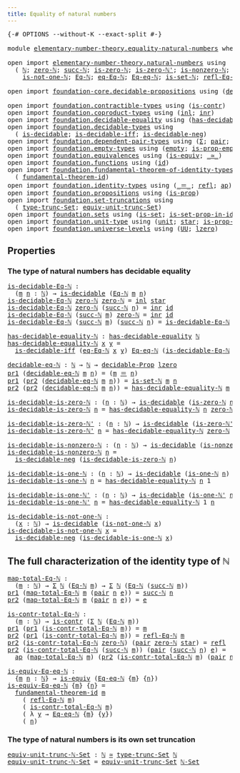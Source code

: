 ```yaml
---
title: Equality of natural numbers
---
```


<pre class="Agda"><a id="53" class="Symbol">{-#</a> <a id="57" class="Keyword">OPTIONS</a> <a id="65" class="Pragma">--without-K</a> <a id="77" class="Pragma">--exact-split</a> <a id="91" class="Symbol">#-}</a>

<a id="96" class="Keyword">module</a> <a id="103" href="elementary-number-theory.equality-natural-numbers.html" class="Module">elementary-number-theory.equality-natural-numbers</a> <a id="153" class="Keyword">where</a>

<a id="160" class="Keyword">open</a> <a id="165" class="Keyword">import</a> <a id="172" href="elementary-number-theory.natural-numbers.html" class="Module">elementary-number-theory.natural-numbers</a> <a id="213" class="Keyword">using</a>
  <a id="221" class="Symbol">(</a> <a id="223" href="elementary-number-theory.natural-numbers.html#1530" class="Datatype">ℕ</a><a id="224" class="Symbol">;</a> <a id="226" href="elementary-number-theory.natural-numbers.html#1551" class="InductiveConstructor">zero-ℕ</a><a id="232" class="Symbol">;</a> <a id="234" href="elementary-number-theory.natural-numbers.html#1564" class="InductiveConstructor">succ-ℕ</a><a id="240" class="Symbol">;</a> <a id="242" href="elementary-number-theory.natural-numbers.html#1828" class="Function">is-zero-ℕ</a><a id="251" class="Symbol">;</a> <a id="253" href="elementary-number-theory.natural-numbers.html#1881" class="Function">is-zero-ℕ&#39;</a><a id="263" class="Symbol">;</a> <a id="265" href="elementary-number-theory.natural-numbers.html#2011" class="Function">is-nonzero-ℕ</a><a id="277" class="Symbol">;</a> <a id="279" href="elementary-number-theory.natural-numbers.html#2073" class="Function">is-one-ℕ</a><a id="287" class="Symbol">;</a> <a id="289" href="elementary-number-theory.natural-numbers.html#2119" class="Function">is-one-ℕ&#39;</a><a id="298" class="Symbol">;</a>
    <a id="304" href="elementary-number-theory.natural-numbers.html#2167" class="Function">is-not-one-ℕ</a><a id="316" class="Symbol">;</a> <a id="318" href="elementary-number-theory.natural-numbers.html#3651" class="Function">Eq-ℕ</a><a id="322" class="Symbol">;</a> <a id="324" href="elementary-number-theory.natural-numbers.html#4229" class="Function">eq-Eq-ℕ</a><a id="331" class="Symbol">;</a> <a id="333" href="elementary-number-theory.natural-numbers.html#4153" class="Function">Eq-eq-ℕ</a><a id="340" class="Symbol">;</a> <a id="342" href="elementary-number-theory.natural-numbers.html#4371" class="Function">is-set-ℕ</a><a id="350" class="Symbol">;</a> <a id="352" href="elementary-number-theory.natural-numbers.html#4062" class="Function">refl-Eq-ℕ</a><a id="361" class="Symbol">;</a> <a id="363" href="elementary-number-theory.natural-numbers.html#4487" class="Function">ℕ-Set</a><a id="368" class="Symbol">)</a>

<a id="371" class="Keyword">open</a> <a id="376" class="Keyword">import</a> <a id="383" href="foundation-core.decidable-propositions.html" class="Module">foundation-core.decidable-propositions</a> <a id="422" class="Keyword">using</a> <a id="428" class="Symbol">(</a><a id="429" href="foundation-core.decidable-propositions.html#646" class="Function">decidable-Prop</a><a id="443" class="Symbol">)</a>

<a id="446" class="Keyword">open</a> <a id="451" class="Keyword">import</a> <a id="458" href="foundation.contractible-types.html" class="Module">foundation.contractible-types</a> <a id="488" class="Keyword">using</a> <a id="494" class="Symbol">(</a><a id="495" href="foundation-core.contractible-types.html#1006" class="Function">is-contr</a><a id="503" class="Symbol">)</a>
<a id="505" class="Keyword">open</a> <a id="510" class="Keyword">import</a> <a id="517" href="foundation.coproduct-types.html" class="Module">foundation.coproduct-types</a> <a id="544" class="Keyword">using</a> <a id="550" class="Symbol">(</a><a id="551" href="foundation.coproduct-types.html#1253" class="InductiveConstructor">inl</a><a id="554" class="Symbol">;</a> <a id="556" href="foundation.coproduct-types.html#1276" class="InductiveConstructor">inr</a><a id="559" class="Symbol">)</a>
<a id="561" class="Keyword">open</a> <a id="566" class="Keyword">import</a> <a id="573" href="foundation.decidable-equality.html" class="Module">foundation.decidable-equality</a> <a id="603" class="Keyword">using</a> <a id="609" class="Symbol">(</a><a id="610" href="foundation.decidable-equality.html#1799" class="Function">has-decidable-equality</a><a id="632" class="Symbol">)</a>
<a id="634" class="Keyword">open</a> <a id="639" class="Keyword">import</a> <a id="646" href="foundation.decidable-types.html" class="Module">foundation.decidable-types</a> <a id="673" class="Keyword">using</a>
  <a id="681" class="Symbol">(</a> <a id="683" href="foundation.decidable-types.html#1918" class="Function">is-decidable</a><a id="695" class="Symbol">;</a> <a id="697" href="foundation.decidable-types.html#5063" class="Function">is-decidable-iff</a><a id="713" class="Symbol">;</a> <a id="715" href="foundation.decidable-types.html#4753" class="Function">is-decidable-neg</a><a id="731" class="Symbol">)</a>
<a id="733" class="Keyword">open</a> <a id="738" class="Keyword">import</a> <a id="745" href="foundation.dependent-pair-types.html" class="Module">foundation.dependent-pair-types</a> <a id="777" class="Keyword">using</a> <a id="783" class="Symbol">(</a><a id="784" href="foundation-core.dependent-pair-types.html#515" class="Record">Σ</a><a id="785" class="Symbol">;</a> <a id="787" href="foundation-core.dependent-pair-types.html#588" class="InductiveConstructor">pair</a><a id="791" class="Symbol">;</a> <a id="793" href="foundation-core.dependent-pair-types.html#605" class="Field">pr1</a><a id="796" class="Symbol">;</a> <a id="798" href="foundation-core.dependent-pair-types.html#617" class="Field">pr2</a><a id="801" class="Symbol">)</a>
<a id="803" class="Keyword">open</a> <a id="808" class="Keyword">import</a> <a id="815" href="foundation.empty-types.html" class="Module">foundation.empty-types</a> <a id="838" class="Keyword">using</a> <a id="844" class="Symbol">(</a><a id="845" href="foundation-core.empty-types.html#1057" class="Datatype">empty</a><a id="850" class="Symbol">;</a> <a id="852" href="foundation-core.empty-types.html#2377" class="Function">is-prop-empty</a><a id="865" class="Symbol">)</a>
<a id="867" class="Keyword">open</a> <a id="872" class="Keyword">import</a> <a id="879" href="foundation.equivalences.html" class="Module">foundation.equivalences</a> <a id="903" class="Keyword">using</a> <a id="909" class="Symbol">(</a><a id="910" href="foundation-core.equivalences.html#1556" class="Function">is-equiv</a><a id="918" class="Symbol">;</a> <a id="920" href="foundation-core.equivalences.html#1621" class="Function Operator">_≃_</a><a id="923" class="Symbol">)</a>
<a id="925" class="Keyword">open</a> <a id="930" class="Keyword">import</a> <a id="937" href="foundation.functions.html" class="Module">foundation.functions</a> <a id="958" class="Keyword">using</a> <a id="964" class="Symbol">(</a><a id="965" href="foundation-core.functions.html#322" class="Function">id</a><a id="967" class="Symbol">)</a>
<a id="969" class="Keyword">open</a> <a id="974" class="Keyword">import</a> <a id="981" href="foundation.fundamental-theorem-of-identity-types.html" class="Module">foundation.fundamental-theorem-of-identity-types</a> <a id="1030" class="Keyword">using</a>
  <a id="1038" class="Symbol">(</a> <a id="1040" href="foundation-core.fundamental-theorem-of-identity-types.html#1904" class="Function">fundamental-theorem-id</a><a id="1062" class="Symbol">)</a>
<a id="1064" class="Keyword">open</a> <a id="1069" class="Keyword">import</a> <a id="1076" href="foundation.identity-types.html" class="Module">foundation.identity-types</a> <a id="1102" class="Keyword">using</a> <a id="1108" class="Symbol">(</a><a id="1109" href="foundation-core.identity-types.html#1865" class="Function Operator">_＝_</a><a id="1112" class="Symbol">;</a> <a id="1114" href="foundation-core.identity-types.html#1820" class="InductiveConstructor">refl</a><a id="1118" class="Symbol">;</a> <a id="1120" href="foundation-core.identity-types.html#4003" class="Function">ap</a><a id="1122" class="Symbol">)</a>
<a id="1124" class="Keyword">open</a> <a id="1129" class="Keyword">import</a> <a id="1136" href="foundation.propositions.html" class="Module">foundation.propositions</a> <a id="1160" class="Keyword">using</a> <a id="1166" class="Symbol">(</a><a id="1167" href="foundation-core.propositions.html#1309" class="Function">is-prop</a><a id="1174" class="Symbol">)</a>
<a id="1176" class="Keyword">open</a> <a id="1181" class="Keyword">import</a> <a id="1188" href="foundation.set-truncations.html" class="Module">foundation.set-truncations</a> <a id="1215" class="Keyword">using</a>
  <a id="1223" class="Symbol">(</a> <a id="1225" href="foundation.set-truncations.html#4001" class="Function">type-trunc-Set</a><a id="1239" class="Symbol">;</a> <a id="1241" href="foundation.set-truncations.html#14521" class="Function">equiv-unit-trunc-Set</a><a id="1261" class="Symbol">)</a>
<a id="1263" class="Keyword">open</a> <a id="1268" class="Keyword">import</a> <a id="1275" href="foundation.sets.html" class="Module">foundation.sets</a> <a id="1291" class="Keyword">using</a> <a id="1297" class="Symbol">(</a><a id="1298" href="foundation-core.sets.html#1113" class="Function">is-set</a><a id="1304" class="Symbol">;</a> <a id="1306" href="foundation-core.sets.html#2789" class="Function">is-set-prop-in-id</a><a id="1323" class="Symbol">;</a> <a id="1325" href="foundation-core.sets.html#1190" class="Function">UU-Set</a><a id="1331" class="Symbol">)</a>
<a id="1333" class="Keyword">open</a> <a id="1338" class="Keyword">import</a> <a id="1345" href="foundation.unit-type.html" class="Module">foundation.unit-type</a> <a id="1366" class="Keyword">using</a> <a id="1372" class="Symbol">(</a><a id="1373" href="foundation.unit-type.html#1084" class="Datatype">unit</a><a id="1377" class="Symbol">;</a> <a id="1379" href="foundation.unit-type.html#1108" class="InductiveConstructor">star</a><a id="1383" class="Symbol">;</a> <a id="1385" href="foundation.unit-type.html#2898" class="Function">is-prop-unit</a><a id="1397" class="Symbol">)</a>
<a id="1399" class="Keyword">open</a> <a id="1404" class="Keyword">import</a> <a id="1411" href="foundation.universe-levels.html" class="Module">foundation.universe-levels</a> <a id="1438" class="Keyword">using</a> <a id="1444" class="Symbol">(</a><a id="1445" href="foundation-core.universe-levels.html#235" class="Primitive">UU</a><a id="1447" class="Symbol">;</a> <a id="1449" href="Agda.Primitive.html#764" class="Primitive">lzero</a><a id="1454" class="Symbol">)</a>
</pre>
## Properties

### The type of natural numbers has decidable equality

<pre class="Agda"><a id="is-decidable-Eq-ℕ"></a><a id="1540" href="elementary-number-theory.equality-natural-numbers.html#1540" class="Function">is-decidable-Eq-ℕ</a> <a id="1558" class="Symbol">:</a>
  <a id="1562" class="Symbol">(</a><a id="1563" href="elementary-number-theory.equality-natural-numbers.html#1563" class="Bound">m</a> <a id="1565" href="elementary-number-theory.equality-natural-numbers.html#1565" class="Bound">n</a> <a id="1567" class="Symbol">:</a> <a id="1569" href="elementary-number-theory.natural-numbers.html#1530" class="Datatype">ℕ</a><a id="1570" class="Symbol">)</a> <a id="1572" class="Symbol">→</a> <a id="1574" href="foundation.decidable-types.html#1918" class="Function">is-decidable</a> <a id="1587" class="Symbol">(</a><a id="1588" href="elementary-number-theory.natural-numbers.html#3651" class="Function">Eq-ℕ</a> <a id="1593" href="elementary-number-theory.equality-natural-numbers.html#1563" class="Bound">m</a> <a id="1595" href="elementary-number-theory.equality-natural-numbers.html#1565" class="Bound">n</a><a id="1596" class="Symbol">)</a>
<a id="1598" href="elementary-number-theory.equality-natural-numbers.html#1540" class="Function">is-decidable-Eq-ℕ</a> <a id="1616" href="elementary-number-theory.natural-numbers.html#1551" class="InductiveConstructor">zero-ℕ</a> <a id="1623" href="elementary-number-theory.natural-numbers.html#1551" class="InductiveConstructor">zero-ℕ</a> <a id="1630" class="Symbol">=</a> <a id="1632" href="foundation.coproduct-types.html#1253" class="InductiveConstructor">inl</a> <a id="1636" href="foundation.unit-type.html#1108" class="InductiveConstructor">star</a>
<a id="1641" href="elementary-number-theory.equality-natural-numbers.html#1540" class="Function">is-decidable-Eq-ℕ</a> <a id="1659" href="elementary-number-theory.natural-numbers.html#1551" class="InductiveConstructor">zero-ℕ</a> <a id="1666" class="Symbol">(</a><a id="1667" href="elementary-number-theory.natural-numbers.html#1564" class="InductiveConstructor">succ-ℕ</a> <a id="1674" href="elementary-number-theory.equality-natural-numbers.html#1674" class="Bound">n</a><a id="1675" class="Symbol">)</a> <a id="1677" class="Symbol">=</a> <a id="1679" href="foundation.coproduct-types.html#1276" class="InductiveConstructor">inr</a> <a id="1683" href="foundation-core.functions.html#322" class="Function">id</a>
<a id="1686" href="elementary-number-theory.equality-natural-numbers.html#1540" class="Function">is-decidable-Eq-ℕ</a> <a id="1704" class="Symbol">(</a><a id="1705" href="elementary-number-theory.natural-numbers.html#1564" class="InductiveConstructor">succ-ℕ</a> <a id="1712" href="elementary-number-theory.equality-natural-numbers.html#1712" class="Bound">m</a><a id="1713" class="Symbol">)</a> <a id="1715" href="elementary-number-theory.natural-numbers.html#1551" class="InductiveConstructor">zero-ℕ</a> <a id="1722" class="Symbol">=</a> <a id="1724" href="foundation.coproduct-types.html#1276" class="InductiveConstructor">inr</a> <a id="1728" href="foundation-core.functions.html#322" class="Function">id</a>
<a id="1731" href="elementary-number-theory.equality-natural-numbers.html#1540" class="Function">is-decidable-Eq-ℕ</a> <a id="1749" class="Symbol">(</a><a id="1750" href="elementary-number-theory.natural-numbers.html#1564" class="InductiveConstructor">succ-ℕ</a> <a id="1757" href="elementary-number-theory.equality-natural-numbers.html#1757" class="Bound">m</a><a id="1758" class="Symbol">)</a> <a id="1760" class="Symbol">(</a><a id="1761" href="elementary-number-theory.natural-numbers.html#1564" class="InductiveConstructor">succ-ℕ</a> <a id="1768" href="elementary-number-theory.equality-natural-numbers.html#1768" class="Bound">n</a><a id="1769" class="Symbol">)</a> <a id="1771" class="Symbol">=</a> <a id="1773" href="elementary-number-theory.equality-natural-numbers.html#1540" class="Function">is-decidable-Eq-ℕ</a> <a id="1791" href="elementary-number-theory.equality-natural-numbers.html#1757" class="Bound">m</a> <a id="1793" href="elementary-number-theory.equality-natural-numbers.html#1768" class="Bound">n</a>

<a id="has-decidable-equality-ℕ"></a><a id="1796" href="elementary-number-theory.equality-natural-numbers.html#1796" class="Function">has-decidable-equality-ℕ</a> <a id="1821" class="Symbol">:</a> <a id="1823" href="foundation.decidable-equality.html#1799" class="Function">has-decidable-equality</a> <a id="1846" href="elementary-number-theory.natural-numbers.html#1530" class="Datatype">ℕ</a>
<a id="1848" href="elementary-number-theory.equality-natural-numbers.html#1796" class="Function">has-decidable-equality-ℕ</a> <a id="1873" href="elementary-number-theory.equality-natural-numbers.html#1873" class="Bound">x</a> <a id="1875" href="elementary-number-theory.equality-natural-numbers.html#1875" class="Bound">y</a> <a id="1877" class="Symbol">=</a>
  <a id="1881" href="foundation.decidable-types.html#5063" class="Function">is-decidable-iff</a> <a id="1898" class="Symbol">(</a><a id="1899" href="elementary-number-theory.natural-numbers.html#4229" class="Function">eq-Eq-ℕ</a> <a id="1907" href="elementary-number-theory.equality-natural-numbers.html#1873" class="Bound">x</a> <a id="1909" href="elementary-number-theory.equality-natural-numbers.html#1875" class="Bound">y</a><a id="1910" class="Symbol">)</a> <a id="1912" href="elementary-number-theory.natural-numbers.html#4153" class="Function">Eq-eq-ℕ</a> <a id="1920" class="Symbol">(</a><a id="1921" href="elementary-number-theory.equality-natural-numbers.html#1540" class="Function">is-decidable-Eq-ℕ</a> <a id="1939" href="elementary-number-theory.equality-natural-numbers.html#1873" class="Bound">x</a> <a id="1941" href="elementary-number-theory.equality-natural-numbers.html#1875" class="Bound">y</a><a id="1942" class="Symbol">)</a>

<a id="decidable-eq-ℕ"></a><a id="1945" href="elementary-number-theory.equality-natural-numbers.html#1945" class="Function">decidable-eq-ℕ</a> <a id="1960" class="Symbol">:</a> <a id="1962" href="elementary-number-theory.natural-numbers.html#1530" class="Datatype">ℕ</a> <a id="1964" class="Symbol">→</a> <a id="1966" href="elementary-number-theory.natural-numbers.html#1530" class="Datatype">ℕ</a> <a id="1968" class="Symbol">→</a> <a id="1970" href="foundation-core.decidable-propositions.html#646" class="Function">decidable-Prop</a> <a id="1985" href="Agda.Primitive.html#764" class="Primitive">lzero</a>
<a id="1991" href="foundation-core.dependent-pair-types.html#605" class="Field">pr1</a> <a id="1995" class="Symbol">(</a><a id="1996" href="elementary-number-theory.equality-natural-numbers.html#1945" class="Function">decidable-eq-ℕ</a> <a id="2011" href="elementary-number-theory.equality-natural-numbers.html#2011" class="Bound">m</a> <a id="2013" href="elementary-number-theory.equality-natural-numbers.html#2013" class="Bound">n</a><a id="2014" class="Symbol">)</a> <a id="2016" class="Symbol">=</a> <a id="2018" class="Symbol">(</a><a id="2019" href="elementary-number-theory.equality-natural-numbers.html#2011" class="Bound">m</a> <a id="2021" href="foundation-core.identity-types.html#1865" class="Function Operator">＝</a> <a id="2023" href="elementary-number-theory.equality-natural-numbers.html#2013" class="Bound">n</a><a id="2024" class="Symbol">)</a>
<a id="2026" href="foundation-core.dependent-pair-types.html#605" class="Field">pr1</a> <a id="2030" class="Symbol">(</a><a id="2031" href="foundation-core.dependent-pair-types.html#617" class="Field">pr2</a> <a id="2035" class="Symbol">(</a><a id="2036" href="elementary-number-theory.equality-natural-numbers.html#1945" class="Function">decidable-eq-ℕ</a> <a id="2051" href="elementary-number-theory.equality-natural-numbers.html#2051" class="Bound">m</a> <a id="2053" href="elementary-number-theory.equality-natural-numbers.html#2053" class="Bound">n</a><a id="2054" class="Symbol">))</a> <a id="2057" class="Symbol">=</a> <a id="2059" href="elementary-number-theory.natural-numbers.html#4371" class="Function">is-set-ℕ</a> <a id="2068" href="elementary-number-theory.equality-natural-numbers.html#2051" class="Bound">m</a> <a id="2070" href="elementary-number-theory.equality-natural-numbers.html#2053" class="Bound">n</a>
<a id="2072" href="foundation-core.dependent-pair-types.html#617" class="Field">pr2</a> <a id="2076" class="Symbol">(</a><a id="2077" href="foundation-core.dependent-pair-types.html#617" class="Field">pr2</a> <a id="2081" class="Symbol">(</a><a id="2082" href="elementary-number-theory.equality-natural-numbers.html#1945" class="Function">decidable-eq-ℕ</a> <a id="2097" href="elementary-number-theory.equality-natural-numbers.html#2097" class="Bound">m</a> <a id="2099" href="elementary-number-theory.equality-natural-numbers.html#2099" class="Bound">n</a><a id="2100" class="Symbol">))</a> <a id="2103" class="Symbol">=</a> <a id="2105" href="elementary-number-theory.equality-natural-numbers.html#1796" class="Function">has-decidable-equality-ℕ</a> <a id="2130" href="elementary-number-theory.equality-natural-numbers.html#2097" class="Bound">m</a> <a id="2132" href="elementary-number-theory.equality-natural-numbers.html#2099" class="Bound">n</a>

<a id="is-decidable-is-zero-ℕ"></a><a id="2135" href="elementary-number-theory.equality-natural-numbers.html#2135" class="Function">is-decidable-is-zero-ℕ</a> <a id="2158" class="Symbol">:</a> <a id="2160" class="Symbol">(</a><a id="2161" href="elementary-number-theory.equality-natural-numbers.html#2161" class="Bound">n</a> <a id="2163" class="Symbol">:</a> <a id="2165" href="elementary-number-theory.natural-numbers.html#1530" class="Datatype">ℕ</a><a id="2166" class="Symbol">)</a> <a id="2168" class="Symbol">→</a> <a id="2170" href="foundation.decidable-types.html#1918" class="Function">is-decidable</a> <a id="2183" class="Symbol">(</a><a id="2184" href="elementary-number-theory.natural-numbers.html#1828" class="Function">is-zero-ℕ</a> <a id="2194" href="elementary-number-theory.equality-natural-numbers.html#2161" class="Bound">n</a><a id="2195" class="Symbol">)</a>
<a id="2197" href="elementary-number-theory.equality-natural-numbers.html#2135" class="Function">is-decidable-is-zero-ℕ</a> <a id="2220" href="elementary-number-theory.equality-natural-numbers.html#2220" class="Bound">n</a> <a id="2222" class="Symbol">=</a> <a id="2224" href="elementary-number-theory.equality-natural-numbers.html#1796" class="Function">has-decidable-equality-ℕ</a> <a id="2249" href="elementary-number-theory.equality-natural-numbers.html#2220" class="Bound">n</a> <a id="2251" href="elementary-number-theory.natural-numbers.html#1551" class="InductiveConstructor">zero-ℕ</a>

<a id="is-decidable-is-zero-ℕ&#39;"></a><a id="2259" href="elementary-number-theory.equality-natural-numbers.html#2259" class="Function">is-decidable-is-zero-ℕ&#39;</a> <a id="2283" class="Symbol">:</a> <a id="2285" class="Symbol">(</a><a id="2286" href="elementary-number-theory.equality-natural-numbers.html#2286" class="Bound">n</a> <a id="2288" class="Symbol">:</a> <a id="2290" href="elementary-number-theory.natural-numbers.html#1530" class="Datatype">ℕ</a><a id="2291" class="Symbol">)</a> <a id="2293" class="Symbol">→</a> <a id="2295" href="foundation.decidable-types.html#1918" class="Function">is-decidable</a> <a id="2308" class="Symbol">(</a><a id="2309" href="elementary-number-theory.natural-numbers.html#1881" class="Function">is-zero-ℕ&#39;</a> <a id="2320" href="elementary-number-theory.equality-natural-numbers.html#2286" class="Bound">n</a><a id="2321" class="Symbol">)</a>
<a id="2323" href="elementary-number-theory.equality-natural-numbers.html#2259" class="Function">is-decidable-is-zero-ℕ&#39;</a> <a id="2347" href="elementary-number-theory.equality-natural-numbers.html#2347" class="Bound">n</a> <a id="2349" class="Symbol">=</a> <a id="2351" href="elementary-number-theory.equality-natural-numbers.html#1796" class="Function">has-decidable-equality-ℕ</a> <a id="2376" href="elementary-number-theory.natural-numbers.html#1551" class="InductiveConstructor">zero-ℕ</a> <a id="2383" href="elementary-number-theory.equality-natural-numbers.html#2347" class="Bound">n</a>

<a id="is-decidable-is-nonzero-ℕ"></a><a id="2386" href="elementary-number-theory.equality-natural-numbers.html#2386" class="Function">is-decidable-is-nonzero-ℕ</a> <a id="2412" class="Symbol">:</a> <a id="2414" class="Symbol">(</a><a id="2415" href="elementary-number-theory.equality-natural-numbers.html#2415" class="Bound">n</a> <a id="2417" class="Symbol">:</a> <a id="2419" href="elementary-number-theory.natural-numbers.html#1530" class="Datatype">ℕ</a><a id="2420" class="Symbol">)</a> <a id="2422" class="Symbol">→</a> <a id="2424" href="foundation.decidable-types.html#1918" class="Function">is-decidable</a> <a id="2437" class="Symbol">(</a><a id="2438" href="elementary-number-theory.natural-numbers.html#2011" class="Function">is-nonzero-ℕ</a> <a id="2451" href="elementary-number-theory.equality-natural-numbers.html#2415" class="Bound">n</a><a id="2452" class="Symbol">)</a>
<a id="2454" href="elementary-number-theory.equality-natural-numbers.html#2386" class="Function">is-decidable-is-nonzero-ℕ</a> <a id="2480" href="elementary-number-theory.equality-natural-numbers.html#2480" class="Bound">n</a> <a id="2482" class="Symbol">=</a>
  <a id="2486" href="foundation.decidable-types.html#4753" class="Function">is-decidable-neg</a> <a id="2503" class="Symbol">(</a><a id="2504" href="elementary-number-theory.equality-natural-numbers.html#2135" class="Function">is-decidable-is-zero-ℕ</a> <a id="2527" href="elementary-number-theory.equality-natural-numbers.html#2480" class="Bound">n</a><a id="2528" class="Symbol">)</a>

<a id="is-decidable-is-one-ℕ"></a><a id="2531" href="elementary-number-theory.equality-natural-numbers.html#2531" class="Function">is-decidable-is-one-ℕ</a> <a id="2553" class="Symbol">:</a> <a id="2555" class="Symbol">(</a><a id="2556" href="elementary-number-theory.equality-natural-numbers.html#2556" class="Bound">n</a> <a id="2558" class="Symbol">:</a> <a id="2560" href="elementary-number-theory.natural-numbers.html#1530" class="Datatype">ℕ</a><a id="2561" class="Symbol">)</a> <a id="2563" class="Symbol">→</a> <a id="2565" href="foundation.decidable-types.html#1918" class="Function">is-decidable</a> <a id="2578" class="Symbol">(</a><a id="2579" href="elementary-number-theory.natural-numbers.html#2073" class="Function">is-one-ℕ</a> <a id="2588" href="elementary-number-theory.equality-natural-numbers.html#2556" class="Bound">n</a><a id="2589" class="Symbol">)</a>
<a id="2591" href="elementary-number-theory.equality-natural-numbers.html#2531" class="Function">is-decidable-is-one-ℕ</a> <a id="2613" href="elementary-number-theory.equality-natural-numbers.html#2613" class="Bound">n</a> <a id="2615" class="Symbol">=</a> <a id="2617" href="elementary-number-theory.equality-natural-numbers.html#1796" class="Function">has-decidable-equality-ℕ</a> <a id="2642" href="elementary-number-theory.equality-natural-numbers.html#2613" class="Bound">n</a> <a id="2644" class="Number">1</a>

<a id="is-decidable-is-one-ℕ&#39;"></a><a id="2647" href="elementary-number-theory.equality-natural-numbers.html#2647" class="Function">is-decidable-is-one-ℕ&#39;</a> <a id="2670" class="Symbol">:</a> <a id="2672" class="Symbol">(</a><a id="2673" href="elementary-number-theory.equality-natural-numbers.html#2673" class="Bound">n</a> <a id="2675" class="Symbol">:</a> <a id="2677" href="elementary-number-theory.natural-numbers.html#1530" class="Datatype">ℕ</a><a id="2678" class="Symbol">)</a> <a id="2680" class="Symbol">→</a> <a id="2682" href="foundation.decidable-types.html#1918" class="Function">is-decidable</a> <a id="2695" class="Symbol">(</a><a id="2696" href="elementary-number-theory.natural-numbers.html#2119" class="Function">is-one-ℕ&#39;</a> <a id="2706" href="elementary-number-theory.equality-natural-numbers.html#2673" class="Bound">n</a><a id="2707" class="Symbol">)</a>
<a id="2709" href="elementary-number-theory.equality-natural-numbers.html#2647" class="Function">is-decidable-is-one-ℕ&#39;</a> <a id="2732" href="elementary-number-theory.equality-natural-numbers.html#2732" class="Bound">n</a> <a id="2734" class="Symbol">=</a> <a id="2736" href="elementary-number-theory.equality-natural-numbers.html#1796" class="Function">has-decidable-equality-ℕ</a> <a id="2761" class="Number">1</a> <a id="2763" href="elementary-number-theory.equality-natural-numbers.html#2732" class="Bound">n</a>

<a id="is-decidable-is-not-one-ℕ"></a><a id="2766" href="elementary-number-theory.equality-natural-numbers.html#2766" class="Function">is-decidable-is-not-one-ℕ</a> <a id="2792" class="Symbol">:</a>
  <a id="2796" class="Symbol">(</a><a id="2797" href="elementary-number-theory.equality-natural-numbers.html#2797" class="Bound">x</a> <a id="2799" class="Symbol">:</a> <a id="2801" href="elementary-number-theory.natural-numbers.html#1530" class="Datatype">ℕ</a><a id="2802" class="Symbol">)</a> <a id="2804" class="Symbol">→</a> <a id="2806" href="foundation.decidable-types.html#1918" class="Function">is-decidable</a> <a id="2819" class="Symbol">(</a><a id="2820" href="elementary-number-theory.natural-numbers.html#2167" class="Function">is-not-one-ℕ</a> <a id="2833" href="elementary-number-theory.equality-natural-numbers.html#2797" class="Bound">x</a><a id="2834" class="Symbol">)</a>
<a id="2836" href="elementary-number-theory.equality-natural-numbers.html#2766" class="Function">is-decidable-is-not-one-ℕ</a> <a id="2862" href="elementary-number-theory.equality-natural-numbers.html#2862" class="Bound">x</a> <a id="2864" class="Symbol">=</a>
  <a id="2868" href="foundation.decidable-types.html#4753" class="Function">is-decidable-neg</a> <a id="2885" class="Symbol">(</a><a id="2886" href="elementary-number-theory.equality-natural-numbers.html#2531" class="Function">is-decidable-is-one-ℕ</a> <a id="2908" href="elementary-number-theory.equality-natural-numbers.html#2862" class="Bound">x</a><a id="2909" class="Symbol">)</a>
</pre>
## The full characterization of the identity type of ℕ

<pre class="Agda"><a id="map-total-Eq-ℕ"></a><a id="2980" href="elementary-number-theory.equality-natural-numbers.html#2980" class="Function">map-total-Eq-ℕ</a> <a id="2995" class="Symbol">:</a>
  <a id="2999" class="Symbol">(</a><a id="3000" href="elementary-number-theory.equality-natural-numbers.html#3000" class="Bound">m</a> <a id="3002" class="Symbol">:</a> <a id="3004" href="elementary-number-theory.natural-numbers.html#1530" class="Datatype">ℕ</a><a id="3005" class="Symbol">)</a> <a id="3007" class="Symbol">→</a> <a id="3009" href="foundation-core.dependent-pair-types.html#515" class="Record">Σ</a> <a id="3011" href="elementary-number-theory.natural-numbers.html#1530" class="Datatype">ℕ</a> <a id="3013" class="Symbol">(</a><a id="3014" href="elementary-number-theory.natural-numbers.html#3651" class="Function">Eq-ℕ</a> <a id="3019" href="elementary-number-theory.equality-natural-numbers.html#3000" class="Bound">m</a><a id="3020" class="Symbol">)</a> <a id="3022" class="Symbol">→</a> <a id="3024" href="foundation-core.dependent-pair-types.html#515" class="Record">Σ</a> <a id="3026" href="elementary-number-theory.natural-numbers.html#1530" class="Datatype">ℕ</a> <a id="3028" class="Symbol">(</a><a id="3029" href="elementary-number-theory.natural-numbers.html#3651" class="Function">Eq-ℕ</a> <a id="3034" class="Symbol">(</a><a id="3035" href="elementary-number-theory.natural-numbers.html#1564" class="InductiveConstructor">succ-ℕ</a> <a id="3042" href="elementary-number-theory.equality-natural-numbers.html#3000" class="Bound">m</a><a id="3043" class="Symbol">))</a>
<a id="3046" href="foundation-core.dependent-pair-types.html#605" class="Field">pr1</a> <a id="3050" class="Symbol">(</a><a id="3051" href="elementary-number-theory.equality-natural-numbers.html#2980" class="Function">map-total-Eq-ℕ</a> <a id="3066" href="elementary-number-theory.equality-natural-numbers.html#3066" class="Bound">m</a> <a id="3068" class="Symbol">(</a><a id="3069" href="foundation-core.dependent-pair-types.html#588" class="InductiveConstructor">pair</a> <a id="3074" href="elementary-number-theory.equality-natural-numbers.html#3074" class="Bound">n</a> <a id="3076" href="elementary-number-theory.equality-natural-numbers.html#3076" class="Bound">e</a><a id="3077" class="Symbol">))</a> <a id="3080" class="Symbol">=</a> <a id="3082" href="elementary-number-theory.natural-numbers.html#1564" class="InductiveConstructor">succ-ℕ</a> <a id="3089" href="elementary-number-theory.equality-natural-numbers.html#3074" class="Bound">n</a>
<a id="3091" href="foundation-core.dependent-pair-types.html#617" class="Field">pr2</a> <a id="3095" class="Symbol">(</a><a id="3096" href="elementary-number-theory.equality-natural-numbers.html#2980" class="Function">map-total-Eq-ℕ</a> <a id="3111" href="elementary-number-theory.equality-natural-numbers.html#3111" class="Bound">m</a> <a id="3113" class="Symbol">(</a><a id="3114" href="foundation-core.dependent-pair-types.html#588" class="InductiveConstructor">pair</a> <a id="3119" href="elementary-number-theory.equality-natural-numbers.html#3119" class="Bound">n</a> <a id="3121" href="elementary-number-theory.equality-natural-numbers.html#3121" class="Bound">e</a><a id="3122" class="Symbol">))</a> <a id="3125" class="Symbol">=</a> <a id="3127" href="elementary-number-theory.equality-natural-numbers.html#3121" class="Bound">e</a>

<a id="is-contr-total-Eq-ℕ"></a><a id="3130" href="elementary-number-theory.equality-natural-numbers.html#3130" class="Function">is-contr-total-Eq-ℕ</a> <a id="3150" class="Symbol">:</a>
  <a id="3154" class="Symbol">(</a><a id="3155" href="elementary-number-theory.equality-natural-numbers.html#3155" class="Bound">m</a> <a id="3157" class="Symbol">:</a> <a id="3159" href="elementary-number-theory.natural-numbers.html#1530" class="Datatype">ℕ</a><a id="3160" class="Symbol">)</a> <a id="3162" class="Symbol">→</a> <a id="3164" href="foundation-core.contractible-types.html#1006" class="Function">is-contr</a> <a id="3173" class="Symbol">(</a><a id="3174" href="foundation-core.dependent-pair-types.html#515" class="Record">Σ</a> <a id="3176" href="elementary-number-theory.natural-numbers.html#1530" class="Datatype">ℕ</a> <a id="3178" class="Symbol">(</a><a id="3179" href="elementary-number-theory.natural-numbers.html#3651" class="Function">Eq-ℕ</a> <a id="3184" href="elementary-number-theory.equality-natural-numbers.html#3155" class="Bound">m</a><a id="3185" class="Symbol">))</a>
<a id="3188" href="foundation-core.dependent-pair-types.html#605" class="Field">pr1</a> <a id="3192" class="Symbol">(</a><a id="3193" href="foundation-core.dependent-pair-types.html#605" class="Field">pr1</a> <a id="3197" class="Symbol">(</a><a id="3198" href="elementary-number-theory.equality-natural-numbers.html#3130" class="Function">is-contr-total-Eq-ℕ</a> <a id="3218" href="elementary-number-theory.equality-natural-numbers.html#3218" class="Bound">m</a><a id="3219" class="Symbol">))</a> <a id="3222" class="Symbol">=</a> <a id="3224" href="elementary-number-theory.equality-natural-numbers.html#3218" class="Bound">m</a>
<a id="3226" href="foundation-core.dependent-pair-types.html#617" class="Field">pr2</a> <a id="3230" class="Symbol">(</a><a id="3231" href="foundation-core.dependent-pair-types.html#605" class="Field">pr1</a> <a id="3235" class="Symbol">(</a><a id="3236" href="elementary-number-theory.equality-natural-numbers.html#3130" class="Function">is-contr-total-Eq-ℕ</a> <a id="3256" href="elementary-number-theory.equality-natural-numbers.html#3256" class="Bound">m</a><a id="3257" class="Symbol">))</a> <a id="3260" class="Symbol">=</a> <a id="3262" href="elementary-number-theory.natural-numbers.html#4062" class="Function">refl-Eq-ℕ</a> <a id="3272" href="elementary-number-theory.equality-natural-numbers.html#3256" class="Bound">m</a>
<a id="3274" href="foundation-core.dependent-pair-types.html#617" class="Field">pr2</a> <a id="3278" class="Symbol">(</a><a id="3279" href="elementary-number-theory.equality-natural-numbers.html#3130" class="Function">is-contr-total-Eq-ℕ</a> <a id="3299" href="elementary-number-theory.natural-numbers.html#1551" class="InductiveConstructor">zero-ℕ</a><a id="3305" class="Symbol">)</a> <a id="3307" class="Symbol">(</a><a id="3308" href="foundation-core.dependent-pair-types.html#588" class="InductiveConstructor">pair</a> <a id="3313" href="elementary-number-theory.natural-numbers.html#1551" class="InductiveConstructor">zero-ℕ</a> <a id="3320" href="foundation.unit-type.html#1108" class="InductiveConstructor">star</a><a id="3324" class="Symbol">)</a> <a id="3326" class="Symbol">=</a> <a id="3328" href="foundation-core.identity-types.html#1820" class="InductiveConstructor">refl</a>
<a id="3333" href="foundation-core.dependent-pair-types.html#617" class="Field">pr2</a> <a id="3337" class="Symbol">(</a><a id="3338" href="elementary-number-theory.equality-natural-numbers.html#3130" class="Function">is-contr-total-Eq-ℕ</a> <a id="3358" class="Symbol">(</a><a id="3359" href="elementary-number-theory.natural-numbers.html#1564" class="InductiveConstructor">succ-ℕ</a> <a id="3366" href="elementary-number-theory.equality-natural-numbers.html#3366" class="Bound">m</a><a id="3367" class="Symbol">))</a> <a id="3370" class="Symbol">(</a><a id="3371" href="foundation-core.dependent-pair-types.html#588" class="InductiveConstructor">pair</a> <a id="3376" class="Symbol">(</a><a id="3377" href="elementary-number-theory.natural-numbers.html#1564" class="InductiveConstructor">succ-ℕ</a> <a id="3384" href="elementary-number-theory.equality-natural-numbers.html#3384" class="Bound">n</a><a id="3385" class="Symbol">)</a> <a id="3387" href="elementary-number-theory.equality-natural-numbers.html#3387" class="Bound">e</a><a id="3388" class="Symbol">)</a> <a id="3390" class="Symbol">=</a>
  <a id="3394" href="foundation-core.identity-types.html#4003" class="Function">ap</a> <a id="3397" class="Symbol">(</a><a id="3398" href="elementary-number-theory.equality-natural-numbers.html#2980" class="Function">map-total-Eq-ℕ</a> <a id="3413" href="elementary-number-theory.equality-natural-numbers.html#3366" class="Bound">m</a><a id="3414" class="Symbol">)</a> <a id="3416" class="Symbol">(</a><a id="3417" href="foundation-core.dependent-pair-types.html#617" class="Field">pr2</a> <a id="3421" class="Symbol">(</a><a id="3422" href="elementary-number-theory.equality-natural-numbers.html#3130" class="Function">is-contr-total-Eq-ℕ</a> <a id="3442" href="elementary-number-theory.equality-natural-numbers.html#3366" class="Bound">m</a><a id="3443" class="Symbol">)</a> <a id="3445" class="Symbol">(</a><a id="3446" href="foundation-core.dependent-pair-types.html#588" class="InductiveConstructor">pair</a> <a id="3451" href="elementary-number-theory.equality-natural-numbers.html#3384" class="Bound">n</a> <a id="3453" href="elementary-number-theory.equality-natural-numbers.html#3387" class="Bound">e</a><a id="3454" class="Symbol">))</a>

<a id="is-equiv-Eq-eq-ℕ"></a><a id="3458" href="elementary-number-theory.equality-natural-numbers.html#3458" class="Function">is-equiv-Eq-eq-ℕ</a> <a id="3475" class="Symbol">:</a>
  <a id="3479" class="Symbol">{</a><a id="3480" href="elementary-number-theory.equality-natural-numbers.html#3480" class="Bound">m</a> <a id="3482" href="elementary-number-theory.equality-natural-numbers.html#3482" class="Bound">n</a> <a id="3484" class="Symbol">:</a> <a id="3486" href="elementary-number-theory.natural-numbers.html#1530" class="Datatype">ℕ</a><a id="3487" class="Symbol">}</a> <a id="3489" class="Symbol">→</a> <a id="3491" href="foundation-core.equivalences.html#1556" class="Function">is-equiv</a> <a id="3500" class="Symbol">(</a><a id="3501" href="elementary-number-theory.natural-numbers.html#4153" class="Function">Eq-eq-ℕ</a> <a id="3509" class="Symbol">{</a><a id="3510" href="elementary-number-theory.equality-natural-numbers.html#3480" class="Bound">m</a><a id="3511" class="Symbol">}</a> <a id="3513" class="Symbol">{</a><a id="3514" href="elementary-number-theory.equality-natural-numbers.html#3482" class="Bound">n</a><a id="3515" class="Symbol">})</a>
<a id="3518" href="elementary-number-theory.equality-natural-numbers.html#3458" class="Function">is-equiv-Eq-eq-ℕ</a> <a id="3535" class="Symbol">{</a><a id="3536" href="elementary-number-theory.equality-natural-numbers.html#3536" class="Bound">m</a><a id="3537" class="Symbol">}</a> <a id="3539" class="Symbol">{</a><a id="3540" href="elementary-number-theory.equality-natural-numbers.html#3540" class="Bound">n</a><a id="3541" class="Symbol">}</a> <a id="3543" class="Symbol">=</a>
  <a id="3547" href="foundation-core.fundamental-theorem-of-identity-types.html#1904" class="Function">fundamental-theorem-id</a> <a id="3570" href="elementary-number-theory.equality-natural-numbers.html#3536" class="Bound">m</a>
    <a id="3576" class="Symbol">(</a> <a id="3578" href="elementary-number-theory.natural-numbers.html#4062" class="Function">refl-Eq-ℕ</a> <a id="3588" href="elementary-number-theory.equality-natural-numbers.html#3536" class="Bound">m</a><a id="3589" class="Symbol">)</a>
    <a id="3595" class="Symbol">(</a> <a id="3597" href="elementary-number-theory.equality-natural-numbers.html#3130" class="Function">is-contr-total-Eq-ℕ</a> <a id="3617" href="elementary-number-theory.equality-natural-numbers.html#3536" class="Bound">m</a><a id="3618" class="Symbol">)</a>
    <a id="3624" class="Symbol">(</a> <a id="3626" class="Symbol">λ</a> <a id="3628" href="elementary-number-theory.equality-natural-numbers.html#3628" class="Bound">y</a> <a id="3630" class="Symbol">→</a> <a id="3632" href="elementary-number-theory.natural-numbers.html#4153" class="Function">Eq-eq-ℕ</a> <a id="3640" class="Symbol">{</a><a id="3641" href="elementary-number-theory.equality-natural-numbers.html#3536" class="Bound">m</a><a id="3642" class="Symbol">}</a> <a id="3644" class="Symbol">{</a><a id="3645" href="elementary-number-theory.equality-natural-numbers.html#3628" class="Bound">y</a><a id="3646" class="Symbol">})</a>
    <a id="3653" class="Symbol">(</a> <a id="3655" href="elementary-number-theory.equality-natural-numbers.html#3540" class="Bound">n</a><a id="3656" class="Symbol">)</a>
</pre>
### The type of natural numbers is its own set truncation

<pre class="Agda"><a id="equiv-unit-trunc-ℕ-Set"></a><a id="3730" href="elementary-number-theory.equality-natural-numbers.html#3730" class="Function">equiv-unit-trunc-ℕ-Set</a> <a id="3753" class="Symbol">:</a> <a id="3755" href="elementary-number-theory.natural-numbers.html#1530" class="Datatype">ℕ</a> <a id="3757" href="foundation-core.equivalences.html#1621" class="Function Operator">≃</a> <a id="3759" href="foundation.set-truncations.html#4001" class="Function">type-trunc-Set</a> <a id="3774" href="elementary-number-theory.natural-numbers.html#1530" class="Datatype">ℕ</a>
<a id="3776" href="elementary-number-theory.equality-natural-numbers.html#3730" class="Function">equiv-unit-trunc-ℕ-Set</a> <a id="3799" class="Symbol">=</a> <a id="3801" href="foundation.set-truncations.html#14521" class="Function">equiv-unit-trunc-Set</a> <a id="3822" href="elementary-number-theory.natural-numbers.html#4487" class="Function">ℕ-Set</a>
</pre>